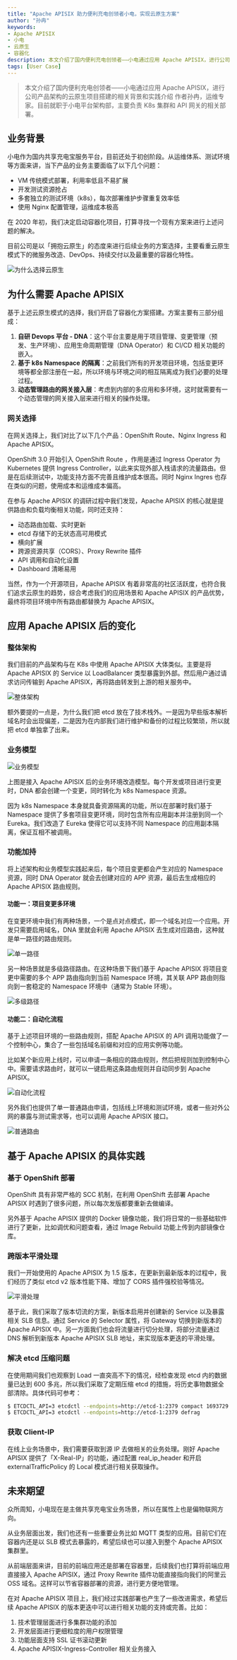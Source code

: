 ```yaml
---
title: "Apache APISIX 助力便利充电创领者小电，实现云原生方案"
author: "孙冉"
keywords: 
- Apache APISIX
- 小电
- 云原生
- 容器化
description: 本文介绍了国内便利充电创领者——小电通过应用 Apache APISIX，进行公司产品架构的云原生项目搭建的相关背景和实践介绍
tags: [User Case]
---
```


> 本文介绍了国内便利充电创领者——小电通过应用 Apache APISIX，进行公司产品架构的云原生项目搭建的相关背景和实践介绍
> 作者孙冉，运维专家。目前就职于小电平台架构部，主要负责 K8s 集群和 API 网关的相关部署。

<!--truncate-->

## 业务背景

小电作为国内共享充电宝服务平台，目前还处于初创阶段。从运维体系、测试环境等方面来讲，当下产品的业务主要面临了以下几个问题：

- VM 传统模式部署，利用率低且不易扩展
- 开发测试资源抢占
- 多套独立的测试环境（k8s），每次部署维护步骤重复效率低
- 使用 Nginx 配置管理，运维成本极高

在 2020 年初，我们决定启动容器化项目，打算寻找一个现有方案来进行上述问题的解决。

目前公司是以「拥抱云原生」的态度来进行后续业务的方案选择，主要看重云原生模式下的微服务改造、DevOps、持续交付以及最重要的容器化特性。

![为什么选择云原生](https://static.apiseven.com/202108/1636725807160-a0354950-3585-44c9-95d2-b1dd8df5ba6a.png)

## 为什么需要 Apache APISIX

基于上述云原生模式的选择，我们开启了容器化方案搭建。方案主要有三部分组成：

1. **自研 Devops 平台 - DNA**：这个平台主要是用于项目管理、变更管理（预发、生产环境）、应用生命周期管理（DNA Operator）和 CI/CD 相关功能的嵌入。
2. **基于 k8s Namespace 的隔离**：之前我们所有的开发项目环境，包括变更环境等都全部注册在一起，所以环境与环境之间的相互隔离成为我们必要的处理过程。
3. **动态管理路由的网关接入层**：考虑到内部的多应用和多环境，这时就需要有一个动态管理的网关接入层来进行相关的操作处理。

### 网关选择

在网关选择上，我们对比了以下几个产品：OpenShift Route、Nginx Ingress 和 Apache APISIX。

OpenShift 3.0 开始引入 OpenShift Route ，作用是通过 Ingress Operator 为 Kubernetes 提供 Ingress Controller，以此来实现外部入栈请求的流量路由。但是在后续测试中，功能支持方面不完善且维护成本很高。同时 Nginx Ingres 也存在类似的问题，使用成本和运维成本偏高。

在参与 Apache APISIX 的调研过程中我们发现，Apache APISIX 的核心就是提供路由和负载均衡相关功能，同时还支持：

- 动态路由加载、实时更新
- etcd 存储下的无状态高可用模式
- 横向扩展
- 跨源资源共享（CORS）、Proxy Rewrite 插件
- API 调用和自动化设置
- Dashboard 清晰易用

当然，作为一个开源项目，Apache APISIX 有着非常高的社区活跃度，也符合我们追求云原生的趋势，综合考虑我们的应用场景和 Apache APISIX 的产品优势，最终将项目环境中所有路由都替换为 Apache APISIX。

## 应用 Apache APISIX 后的变化

### 整体架构

我们目前的产品架构与在 K8s 中使用 Apache APISIX 大体类似。主要是将 Apache APISIX 的 Service 以 LoadBalancer 类型暴露到外部。然后用户通过请求访问传输到 Apache APISIX，再将路由转发到上游的相关服务中。

![整体架构](https://static.apiseven.com/202108/1632293465988-e166530d-c82c-4676-8d6c-3ccafd60e703.37)

额外要提的一点是，为什么我们把 etcd 放在了技术栈外。一是因为早些版本解析域名时会出现偏差，二是因为在内部我们进行维护和备份的过程比较繁琐，所以就把 etcd 单独拿了出来。

### 业务模型

![业务模型](https://static.apiseven.com/202108/1632293498420-77c63400-7afc-4774-97ee-540bd670f4fe.37)

上图是接入 Apache APISIX 后的业务环境改造模型。每个开发或项目进行变更时，DNA 都会创建一个变更，同时转化为 k8s Namespace 资源。

因为 k8s Namespace 本身就具备资源隔离的功能，所以在部署时我们基于 Namespace 提供了多套项目变更环境，同时包含所有应用副本并注册到同一个 Eureka。我们改造了 Eureka 使得它可以支持不同 Namespace 的应用副本隔离，保证互相不被调用。

### 功能加持

将上述架构和业务模型实践起来后，每个项目变更都会产生对应的 Namespace 资源，同时 DNA Operator 就会去创建对应的 APP 资源，最后去生成相应的 Apache APISIX 路由规则。

#### 功能一：项目变更多环境

在变更环境中我们有两种场景，一个是点对点模式，即一个域名对应一个应用。开发只需要启用域名，DNA 里就会利用 Apache APISIX 去生成对应路由，这种就是单一路径的路由规则。

![单一路径](https://static.apiseven.com/202108/1632293545058-511768bc-b9b9-4f2d-ad58-73f206f1b7c2.38)

另一种场景就是多级路径路由。在这种场景下我们基于 Apache APISIX 将项目变更中需要的多个 APP 路由指向到当前 Namespace 环境，其关联 APP 路由则指向到一套稳定的 Namespace 环境中（通常为 Stable 环境）。

![多级路径](https://static.apiseven.com/202108/1632293571396-564db5f5-eef5-45d1-80d8-1d0dded8b9da.38)

#### 功能二：自动化流程

基于上述项目环境的一些路由规则，搭配 Apache APISIX 的 API 调用功能做了一个控制中心，集合了一些包括域名前缀和对应的应用实例等功能。

比如某个新应用上线时，可以申请一条相应的路由规则，然后把规则加到控制中心中。需要请求路由时，就可以一键启用这条路由规则并自动同步到 Apache APISIX。

![自动化流程](https://static.apiseven.com/202108/1632294540198-e0a21138-b0ec-490d-966b-55d5bbddd33d.06)

另外我们也提供了单一普通路由申请，包括线上环境和测试环境，或者一些对外公网的暴露与测试需求等，也可以调用 Apache APISIX 接口。

![普通路由](https://static.apiseven.com/202108/1632294623255-1a9762ab-59b4-4798-82b8-e9fc3e32f571.07)

## 基于 Apache APISIX 的具体实践

### 基于 OpenShift 部署

OpenShift 具有非常严格的 SCC 机制，在利用 OpenShift 去部署 Apache APISIX 时遇到了很多问题，所以每次发版都要重新去做编译。

另外基于 Apache APISIX 提供的 Docker 镜像功能，我们将日常的一些基础软件进行了更新，比如调优和问题查看，通过 Image Rebuild 功能上传到内部镜像仓库。

### 跨版本平滑处理

我们一开始使用的 Apache APISIX 为 1.5 版本，在更新到最新版本的过程中，我们经历了类似 etcd v2 版本性能下降、增加了 CORS 插件强校验等情况。

![平滑处理](https://static.apiseven.com/202108/1636725839986-ccb8bcda-b16c-4622-ab73-d4fce5ee8d2b.png)

基于此，我们采取了版本切流的方案，新版本启用并创建新的 Service 以及暴露相关 SLB 信息。通过 Service 的 Selector 属性，将 Gateway 切换到新版本的 Apache APISIX 中。另一方面我们也会将流量进行切分处理，将部分流量通过 DNS 解析到新版本 Apache APISIX SLB 地址，来实现版本更迭的平滑处理。

### 解决 etcd 压缩问题

在使用期间我们也观察到 Load 一直突高不下的情况，经检查发现 etcd 内的数据量已达到 600 多兆，所以我们采取了定期压缩 etcd 的措施，将历史事物数据全部清除。具体代码可参考：

```sh
$ ETCDCTL_API=3 etcdctl --endpoints=http://etcd-1:2379 compact 1693729
$ ETCDCTL_API=3 etcdctl --endpoints=http://etcd-1:2379 defrag
```

### 获取 Client-IP

在线上业务场景中，我们需要获取到源 IP 去做相关的业务处理。刚好 Apache APISIX 提供了「X-Real-IP」的功能，通过配置 real_ip_header 和开启 externalTrafficPolicy 的 Local 模式进行相关获取操作。

## 未来期望

众所周知，小电现在是主做共享充电宝业务场景，所以在属性上也是偏物联网方向。

从业务层面出发，我们也还有一些重要业务比如 MQTT 类型的应用。目前它们在容器内还是以 SLB 模式去暴露的，希望后续也可以接入到整个 Apache APISIX 集群里。

从前端层面来讲，目前的前端应用还是部署在容器里，后续我们也打算将前端应用直接接入 Apache APISIX，通过 Proxy Rewrite 插件功能直接指向我们的阿里云 OSS 域名。这样可以节省容器部署的资源，进行更方便地管理。

在对 Apache APISIX 项目上，我们经过实践部署也产生了一些改进需求，希望后续 Apache APISIX 的版本更迭中可以进行相关功能的支持或完善。比如：

1. 技术管理层面进行多集群功能的添加
2. 开发层面进行更细粒度的用户权限管理
3. 功能层面支持 SSL 证书滚动更新
4. Apache APISIX-Ingress-Controller 相关业务接入
